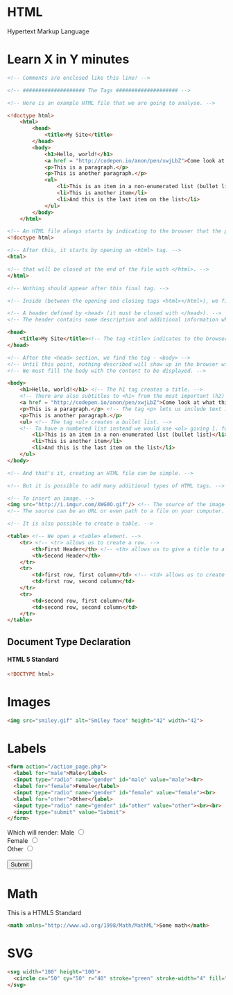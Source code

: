 <!--
@Author: Thomas Scholtz <thomas>
@Date:   2017-03-07T21:54:35+02:00
@Email:  thomas@quantum-sicarius.za.net
@Last modified by:   thomas
@Last modified time: 2017-03-07T22:05:44+02:00
@License: Attribution-NonCommercial-ShareAlike 4.0 International
-->

# HTML
Hypertext Markup Language

# Learn X in Y minutes
```html
<!-- Comments are enclosed like this line! -->

<!-- #################### The Tags #################### -->

<!-- Here is an example HTML file that we are going to analyse. -->

<!doctype html>
    <html>
        <head>
            <title>My Site</title>
        </head>
        <body>
            <h1>Hello, world!</h1>
            <a href = "http://codepen.io/anon/pen/xwjLbZ">Come look at what this shows</a>
            <p>This is a paragraph.</p>
            <p>This is another paragraph.</p>
            <ul>
                <li>This is an item in a non-enumerated list (bullet list)</li>
                <li>This is another item</li>
                <li>And this is the last item on the list</li>
            </ul>
        </body>
    </html>

<!-- An HTML file always starts by indicating to the browser that the page is HTML. -->
<!doctype html>

<!-- After this, it starts by opening an <html> tag. -->
<html>

<!-- that will be closed at the end of the file with </html>. -->
</html>

<!-- Nothing should appear after this final tag. -->

<!-- Inside (between the opening and closing tags <html></html>), we find: -->

<!-- A header defined by <head> (it must be closed with </head>). -->
<!-- The header contains some description and additional information which are not displayed; this is metadata. -->

<head>
    <title>My Site</title><!-- The tag <title> indicates to the browser the title to show in browser window's title bar and tab name. -->
</head>

<!-- After the <head> section, we find the tag - <body> -->
<!-- Until this point, nothing described will show up in the browser window. -->
<!-- We must fill the body with the content to be displayed. -->

<body>
    <h1>Hello, world!</h1> <!-- The h1 tag creates a title. -->
    <!-- There are also subtitles to <h1> from the most important (h2) to the most precise (h6). -->
    <a href = "http://codepen.io/anon/pen/xwjLbZ">Come look at what this shows</a> <!-- a hyperlink to the url given by the attribute href="" -->
    <p>This is a paragraph.</p> <!-- The tag <p> lets us include text in the html page. -->
    <p>This is another paragraph.</p>
    <ul> <!-- The tag <ul> creates a bullet list. -->
    <!-- To have a numbered list instead we would use <ol> giving 1. for the first element, 2. for the second, etc. -->
        <li>This is an item in a non-enumerated list (bullet list)</li>
        <li>This is another item</li>
        <li>And this is the last item on the list</li>
    </ul>
</body>

<!-- And that's it, creating an HTML file can be simple. -->

<!-- But it is possible to add many additional types of HTML tags. -->

<!-- To insert an image. -->
<img src="http://i.imgur.com/XWG0O.gif"/> <!-- The source of the image is indicated using the attribute src="" -->
<!-- The source can be an URL or even path to a file on your computer. -->

<!-- It is also possible to create a table. -->

<table> <!-- We open a <table> element. -->
    <tr> <!-- <tr> allows us to create a row. -->
        <th>First Header</th> <!-- <th> allows us to give a title to a table column. -->
        <th>Second Header</th>
    </tr>
    <tr>
        <td>first row, first column</td> <!-- <td> allows us to create a table cell. -->
        <td>first row, second column</td>
    </tr>
    <tr>
        <td>second row, first column</td>
        <td>second row, second column</td>
    </tr>
</table>
```

## Document Type Declaration
#### HTML 5 Standard
```html
<!DOCTYPE html>
```
# Images
```html
<img src="smiley.gif" alt="Smiley face" height="42" width="42">
```

# Labels
```html
<form action="/action_page.php">
  <label for="male">Male</label>
  <input type="radio" name="gender" id="male" value="male"><br>
  <label for="female">Female</label>
  <input type="radio" name="gender" id="female" value="female"><br>
  <label for="other">Other</label>
  <input type="radio" name="gender" id="other" value="other"><br><br>
  <input type="submit" value="Submit">
</form>
```
Which will render:
<label for="male">Male</label>
<input type="radio" name="gender" id="male" value="male"><br>
<label for="female">Female</label>
<input type="radio" name="gender" id="female" value="female"><br>
<label for="other">Other</label>
<input type="radio" name="gender" id="other" value="other"><br><br>
<input type="submit" value="Submit">

# Math
This is a HTML5 Standard
```html
<math xmlns="http://www.w3.org/1998/Math/MathML">Some math</math>
```

# SVG
```html
<svg width="100" height="100">
  <circle cx="50" cy="50" r="40" stroke="green" stroke-width="4" fill="yellow" />
</svg>
```
